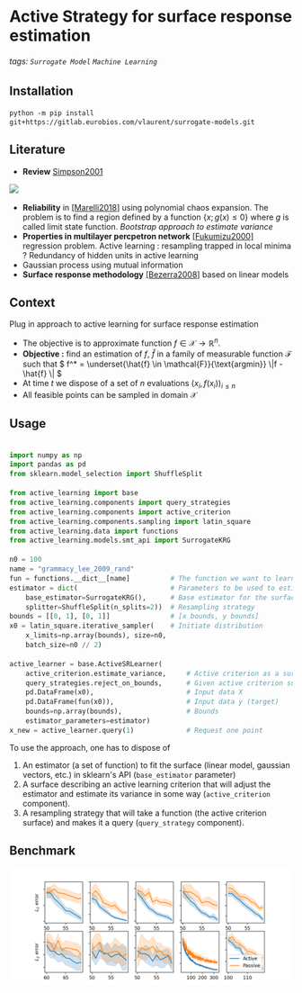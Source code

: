 
# Active  Strategy for surface response estimation
###### tags: `Surrogate Model` `Machine Learning`

## Installation

```shell
python -m pip install git+https://gitlab.eurobios.com/vlaurent/surrogate-models.git
```

## Literature 
* **Review** [Simpson2001](https://ntrs.nasa.gov/api/citations/19990087092/downloads/19990087092.pdf) 

![](https://i.imgur.com/w571mZ7.png)
* **Reliability** in [[Marelli2018]](https://arxiv.org/pdf/1709.01589) using polynomial chaos expansion. The problem is to find a region defined by a function $\{x ; \, g(x) \leqslant 0\}$ where $g$ is called limit state function. *Bootstrap approach to estimate variance* 
* **Properties in multilayer percpetron network** [[Fukumizu2000]](https://citeseerx.ist.psu.edu/viewdoc/download?doi=10.1.1.51.1885&rep=rep1&type=pdf) regression problem. Active learning : resampling trapped in local minima ? Redundancy of hidden units in active learning
* Gaussian process using mutual information 
* **Surface response methodology** [[Bezerra2008]](https://d1wqtxts1xzle7.cloudfront.net/45518928/Response_Surface_Methodology_RSM_as_a_20160510-11788-z5s7f4-with-cover-page-v2.pdf?Expires=1647600354&Signature=FWuGdH4xQIPYbo6gjfofYOvSiNCZknuwktVpgOuRU0wbBAjHhrN2a2cYCoLaqFmhLzuJNl~TeX2iXFh7rYFlAfgBwqQh6-lV29XxuU6AJTqj6lkP2MaIMHke4RMcJ6mJN39lXcfg6Ohf5D9TnD7v-Eze4fHCHbklEk9REPok6O0V3MIvx7A4XriV5Tffe5yu1HZ1fCuHBULS5PiRyuRBzKavclvPFQBPDWx5-J~y9a85oB6JGcey3VId7fvtfRUGXXn49WqHm3fJfqpLbYj62drFGjE6XcmBWm1CzBn0Guaf~ig8k6JfI9wOrErxofAkR8tjnd51VUAelB0XCY4v1A__&Key-Pair-Id=APKAJLOHF5GGSLRBV4ZA) based on linear models
## Context 

Plug in approach to active learning for surface response estimation

* The objective is to approximate function $`f \in \mathcal{X} \rightarrow \mathbb{R}^n`$.
* **Objective :** find an estimation of $`f`$, $`\hat{f}`$ in a family of measurable function $`\mathcal{F}`$ such that $` f^* = \underset{\hat{f} \in \mathcal{F}}{\text{argmin}} \|f - \hat{f} \| `$ 
* At time $`t`$ we dispose of a set of $`n`$ evaluations $`(x_i, f(x_i))_{i\leqslant n}`$
* All feasible points can be sampled in domain $`\mathcal{X}`$

## Usage

```python

import numpy as np
import pandas as pd
from sklearn.model_selection import ShuffleSplit

from active_learning import base
from active_learning.components import query_strategies
from active_learning.components import active_criterion
from active_learning.components.sampling import latin_square
from active_learning.data import functions
from active_learning.models.smt_api import SurrogateKRG

n0 = 100
name = "grammacy_lee_2009_rand"
fun = functions.__dict__[name]          # The function we want to learn
estimator = dict(                       # Parameters to be used to estimate the surface response
    base_estimator=SurrogateKRG(),      # Base estimator for the surface
    splitter=ShuffleSplit(n_splits=2))  # Resampling strategy
bounds = [[0, 1], [0, 1]]               # [x bounds, y bounds]
x0 = latin_square.iterative_sampler(    # Initiate distribution
    x_limits=np.array(bounds), size=n0,
    batch_size=n0 // 2)

active_learner = base.ActiveSRLearner(
    active_criterion.estimate_variance,     # Active criterion as a surface
    query_strategies.reject_on_bounds,      # Given active criterion surface, execute query 
    pd.DataFrame(x0),                       # Input data X
    pd.DataFrame(fun(x0)),                  # Input data y (target)
    bounds=np.array(bounds),                # Bounds
    estimator_parameters=estimator)         
x_new = active_learner.query(1)             # Request one point

```

To use the approach, one has to dispose of

1. An estimator (a set of function) to fit the surface (linear model, gaussian vectors, etc.) in sklearn's API (`base_estimator` parameter)
2. A surface describing an active learning criterion that will adjust the estimator and estimate its variance in some way (`active_criterion` component).
3. A resampling strategy that will take a function (the active criterion surface) and makes it a query (`query_strategy` component).

## Benchmark
![benchmark](public/benchmark.png)


